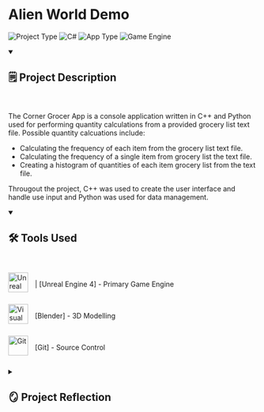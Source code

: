 # Alien World Demo
![Project Type](https://custom-icon-badges.demolab.com/badge/Project%20Type-University-F25278?style=for-the-badge&logo=file&logoColor=white) ![C#](https://custom-icon-badges.demolab.com/badge/Language-C%2B%2B-brightgreen?style=for-the-badge&logo=command-palette&logoColor=white) ![App Type](https://custom-icon-badges.demolab.com/badge/Application%20Type-Game-blue?style=for-the-badge&logo=terminal&logoColor=white) ![Game Engine](https://custom-icon-badges.demolab.com/badge/Game%20Engine-Unreal%20Engine%204-purple?style=for-the-badge&logo=controller&logoColor=white)

<details open> 
<summary><h2>🗒️ Project Description</h2></summary>

<br />

The Corner Grocer App is a console application written in C++ and Python used for performing quantity calculations from a provided grocery list text file.
Possible quantity calcuations include:

- Calculating the frequency of each item from the grocery list text file.
- Calculating the frequency of a single item from grocery list the text file.
- Creating a histogram of quantities of each item grocery list from the text file.

Througout the project, C++ was used to create the user interface and handle use input and Python was used for data management.
</details> 

<details open> 
<summary><h2>🛠️ Tools Used</h2></summary>

<br />

<img align="center" alt="Unreal Engine" width="40px" style="padding-right:10px;padding-bottom:10px;" src="https://cdn.jsdelivr.net/gh/devicons/devicon/icons/unrealengine/unrealengine-original.svg"/> | [Unreal Engine 4] - Primary Game Engine

<img align="center" alt="Visual Studio" width="40px" style="padding-right:10px;padding-bottom:10px;" src="https://cdn.jsdelivr.net/gh/devicons/devicon@latest/icons/blender/blender-original.svg"/> [Blender] - 3D Modelling

<img align="center" alt="Git" width="40px" style="padding-right:10px;padding-bottom:10px;" src="https://cdn.jsdelivr.net/gh/devicons/devicon/icons/git/git-original.svg"/> [Git] - Source Control

</details> 

<details> 
<summary><h2>🪞 Project Reflection</h2></summary>

- What did you do particularly well?
  
Overall, I feel that there was actually quite a bit that went well with this project. I am very happy with how the user interface printing and input handling turned out, as I was able to reuse the code for multiple projects. This allowed me to improve and refine the overall setup of this within the code with each project until it became very straightforwared to get new error-handled inputs and print menus, title, etc. to the console.
  
- Where could you enhance your code? How would these improvements make your code more efficient, secure, and so on?

One of the major ways that I feel I could enhance this code would be to take advantage of an object oriented architecture. I would do this by creating a class to handle individual grocery list objects: storing the name, quantity, etc. of the object. This would then allow me to more efficiently handle all of the items within the grocery list, especially if it does not change between actions. I would also add options to the program to load a new grocery list, preventing the program from having to load the same grocery list from the text file to perform a different calcuation.

- Which pieces of the code did you find most challenging to write, and how did you overcome this?

Overall, I do not believe I actually found any pieces of the code particularly challenging throughout the development of this project. A lot of the skills needed for this project had been covered in previous modules to a point that I believe the development process proceeded very smoothly throughout the completion of the entire project.

- What skills from this project will be particularly transferable to other projects or course work?

One of the main skills learned within this project that will be particularly transferrable to other projects or course work is the ability to interface with other programming languages. Doing this successfully creates a lot of potential within a project, as all programming languages have their own set of strengths and weaknesses. Doing this allows you to take advantage of one programming language's weakness that may be a different programming language's strength. You have to be careful when doing this though, as not all programming languages will work properly with each other or even be able to interface with each other at all.

- How did you make this program maintainable, readable, and adaptable?

The main way that I attempted to make this program maintainable and adaptable was to make it as modular as possible. All different functions within the program are created as individual "modules" that can be linked together in a number of different ways. For example, any part of the program has the ability to quickly get a fully validated int input within a range of potential numbers by performing a single function call. This makes that programm extremely adaptable and extremely maintainable. To make the program readable, I made sure to use in-line comments wherever needed and followed industry-standard syntax and naming conventions for both C++ and Python, respectively.
</details> 
